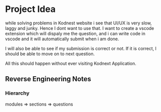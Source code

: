 # Project Idea

while solving problems in Kodnest website i see that UI/UX is very slow, laggy and junky. Hence I dont want to use that. I want to create a vscode extension which will dispaly me the question, and i can write code in vscode and it will automatically submit when i am done. 

I will also be able to see if my submission is correct or not. If it is correct, I should be able to move on to next question. 

All this should happen without ever visiting Kodnext Application.

## Reverse Engineering Notes

### Hierarchy

modules => sections => questions